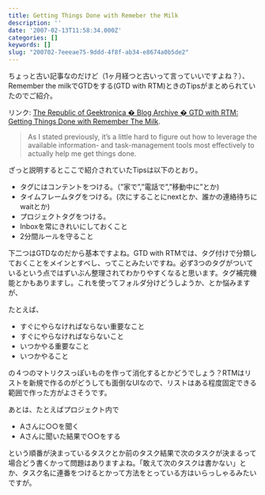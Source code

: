 ```yaml
---
title: Getting Things Done with Remeber the Milk
description: ''
date: '2007-02-13T11:58:34.000Z'
categories: []
keywords: []
slug: "200702-7eeeae75-9ddd-4f8f-ab34-e8674a0b5de2"
---
```

ちょっと古い記事なのだけど（1ヶ月経つと古いって言っていいですよね？）、Remember the milkでGTDをする(GTD with RTM)ときのTipsがまとめられていたのでご紹介。

リンク: [The Republic of Geektronica � Blog Archive � GTD with RTM: Getting Things Done with Remember The Milk](http://www.geektronica.com/2007-01-15-gtd-with-rtm-getting-things-done-with-remember-the-milk "The Republic of Geektronica � Blog Archive � GTD with RTM: Getting Things Done with Remember The Milk").

> As I stated previously, it’s a little hard to figure out how to leverage the available information- and task-management tools most effectively to actually help me get things done.

ざっと説明するとここで紹介されていたTipsは以下のとおり。

*   タグにはコンテントをつける。（”家で”,”電話で”,”移動中に”とか)
*   タイムフレームタグをつける。(次にすることにnextとか、誰かの連絡待ちにwaitとか)
*   プロジェクトタグをつける。
*   Inboxを常にきれいにしておくこと
*   2分間ルールを守ること

下二つはGTDなのだから基本ですよね。GTD with RTMでは、タグ付けで分類しておくことをメインとすべし、ってことみたいですね。必ず3つのタグがついているという点ではずいぶん整理されてわかりやすくなると思います。タグ補完機能とかもありますし。これを使ってフォルダ分けどうしようか、とか悩みますが、

たとえば、

*   すぐにやらなければならない重要なこと
*   すぐにやらなければならないこと
*   いつかやる重要なこと
*   いつかやること

の４つのマトリクスっぽいものを作って消化するとかどうでしょう？RTMはリストを新規で作るのがどうしても面倒なUIなので、リストはある程度固定できる範囲で作った方がよさそうです。

あとは、たとえばプロジェクト内で

*   Aさんに○○を聞く
*   Aさんに聞いた結果で○○をする

という順番が決まっているタスクとか前のタスク結果で次のタスクが決まるって場合どう書くかって問題はありますよね。「敢えて次のタスクは書かない」とか、タスク名に連番をつけるとかって方法をとっている方はいらっしゃるみたいですが。